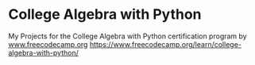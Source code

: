 # College Algebra with Python
My Projects for the College Algebra with Python certification program by www.freecodecamp.org
https://www.freecodecamp.org/learn/college-algebra-with-python/
